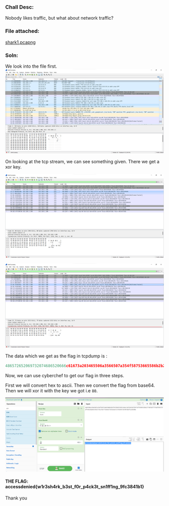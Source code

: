 ### Chall Desc:
Nobody likes traffic, but what about network traffic?

### File attached: 
[shark1.pcapng](shark1.pcapng)

### Soln:

We look into the file first.
![s1.png](s1.png)

On looking at the tcp stream, we can see something given. There we get a xor key.

![s2.png](s2.png)

![s3.png](s3.png)

The data which we get as the flag in tcpdump is :
```py
486572652069732074686520666c61673a203465506a3566507a354f58753665586b2b2f65783872507a364c547936392f69732f5030332b617738742f77744f5072732f5466382b367835756178377566667565626a7337693073654b782f513d3d0a
```

Now, we can use cyberchef to get our flag in three steps.

First we will convert hex to ascii.
Then we convert the flag from base64.
Then we will xor it with the key we got i.e `80`.

![s4.png](s4.png)

#### THE FLAG: accessdenied{w1r3sh4rk_b3st_f0r_p4ck3t_sn1ff1ng_9fc3841b1}

Thank you
